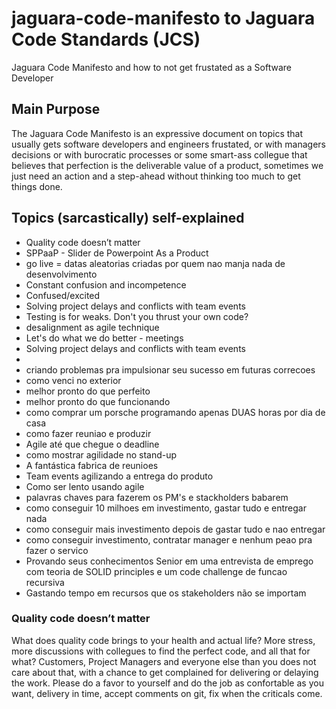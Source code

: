 # jaguara-code-manifesto to Jaguara Code Standards (JCS)
Jaguara Code Manifesto and how to not get frustated as a Software Developer

## Main Purpose
The Jaguara Code Manifesto is an expressive document on topics that usually gets software developers and engineers frustated, or with managers decisions or with burocratic processes or some smart-ass collegue that believes that perfection is the deliverable value of a product, sometimes we just need an action and a step-ahead without thinking too much to get things done.

## Topics (sarcastically) self-explained
- Quality code doesn’t matter
- SPPaaP - Slider de Powerpoint As a Product
- go live = datas aleatorias criadas por quem nao manja nada de desenvolvimento
- Constant confusion and incompetence
- Confused/excited
- Solving project delays and conflicts with team events
- Testing is for weaks. Don't you thrust your own code?
- desalignment as agile technique
- Let's do what we do better - meetings
- Solving project delays and conflicts with team events
- 
- criando problemas pra impulsionar seu sucesso em futuras correcoes
- como venci no exterior
- melhor pronto do que perfeito
- melhor pronto do que funcionando
- como comprar um porsche programando apenas DUAS horas por dia de casa
- como fazer reuniao e produzir
- Agile até que chegue o deadline
- como mostrar agilidade no stand-up
- A fantástica fabrica de reunioes
- Team events agilizando a entrega do produto
- Como ser lento usando agile
- palavras chaves para fazerem os PM's e stackholders babarem
- como conseguir 10 milhoes em investimento, gastar tudo e entregar nada
- como conseguir mais investimento depois de gastar tudo e nao entregar
- como conseguir investimento, contratar manager e nenhum peao pra fazer o servico
- Provando seus conhecimentos Senior em uma entrevista de emprego com teoria de SOLID principles e um code challenge de funcao recursiva
- Gastando tempo em recursos que os stakeholders não se importam

### Quality code doesn’t matter
What does quality code brings to your health and actual life? More stress, more discussions with collegues to find the perfect code, and all that for what? Customers, Project Managers and everyone else than you does not care about that, with a chance to get complained for delivering or delaying the work. Please do a favor to yourself and do the job as confortable as you want, delivery in time, accept comments on git, fix when the criticals come.

